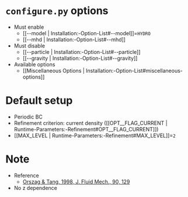 # `configure.py` options
- Must enable
  - [[--model | Installation:-Option-List#--model]]=`HYDRO`
  - [[--mhd | Installation:-Option-List#--mhd]]
- Must disable
  - [[--particle | Installation:-Option-List#--particle]]
  - [[--gravity | Installation:-Option-List#--gravity]]
- Available options
  - [[Miscellaneous Options | Installation:-Option-List#miscellaneous-options]]


# Default setup
- Periodic BC
- Refinement criterion: current density ([[OPT__FLAG_CURRENT | Runtime-Parameters:-Refinement#OPT__FLAG_CURRENT]])
- [[MAX_LEVEL | Runtime-Parameters:-Refinement#MAX_LEVEL]]=`2`


# Note
- Reference
  - [Orszag & Tang, 1998, J. Fluid Mech., 90, 129](https://doi.org/10.1017/S002211207900210X)
- No z dependence
